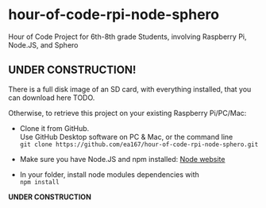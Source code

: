 <!--- Ctrl-shift-m in Atom to preview result  --->
<!--- Helper of MarkDown syntax at
        https://help.github.com/articles/markdown-basics/  --->

# hour-of-code-rpi-node-sphero

Hour of Code Project for 6th-8th grade Students, involving Raspberry Pi, Node.JS, and Sphero

## UNDER CONSTRUCTION!



There is a full disk image of an SD card, with everything installed, that you can download here TODO.

Otherwise, to retrieve this project on your existing Raspberry Pi/PC/Mac:
* Clone it from GitHub. <br/>
    Use GitHub Desktop software on PC & Mac, or the command line <br/>
    `git clone https://github.com/ea167/hour-of-code-rpi-node-sphero.git`

* Make sure you have Node.JS and npm installed: [Node website](http://nodejs.org)

* In your folder, install node modules dependencies with<br/>
    `npm install`

**UNDER CONSTRUCTION**
